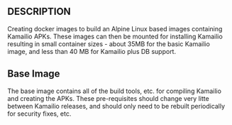 ## DESCRIPTION

Creating docker images to build an Alpine Linux based images containing 
Kamailio APKs. These images can then be mounted for installing Kamailio
resulting in small container sizes - about 35MB for the basic Kamailio 
image, and less than 40 MB for Kamailio plus DB support.

## Base Image
The base image contains all of the build tools, etc. for compiling Kamailio
and creating the APKs.  These pre-requisites should change very litte between
Kamailio releases, and should only need to be rebuilt periodically for security
fixes, etc.


